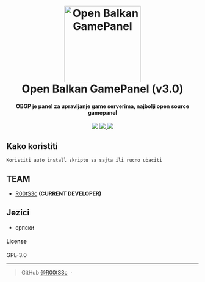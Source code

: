 
<h1 align="center">
  <br>
  <a href="https://obgp.github.io"><img src="https://i.imgur.com/unnxAPA.png" alt="Open Balkan GamePanel" width="200"></a>
  <br>
  Open Balkan GamePanel (v3.0)
  <br>
</h1>

<h4 align="center">OBGP je panel za upravljanje game serverima, najbolji open source gamepanel</h4>
<p align="center">
  <a href="#"><img src="https://badges.gitter.im/OrigemWootOW/Lobby.svg"></a>
  <a href="#">
      <img src="https://img.shields.io/badge/SayThanks.io-%E2%98%BC-1EAEDB.svg">
  </a>
  <a href="https://www.paypal.me/1microfix">
    <img src="https://img.shields.io/badge/$-donate-ff69b4.svg?maxAge=2592000&amp;style=flat">
  </a>
</p>


## Kako koristiti

```
Koristiti auto install skriptu sa sajta ili rucno ubaciti
```

## TEAM

- [R00tS3c](https://github.com/R00tS3c) __(CURRENT DEVELOPER)__

## Jezici

- српски

#### License

GPL-3.0

---

> GitHub [@R00tS3c](https://github.com/R00tS3c) &nbsp;&middot;&nbsp;
